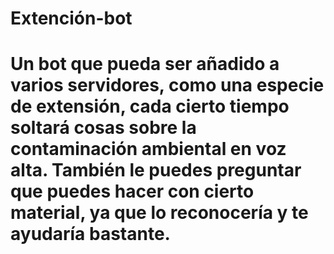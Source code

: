 # Extención-bot
# Un bot que pueda ser añadido a varios servidores, como una especie de extensión, cada cierto tiempo soltará cosas sobre la contaminación ambiental en voz alta. También le puedes preguntar que puedes hacer con cierto material, ya que lo reconocería y te ayudaría bastante.
